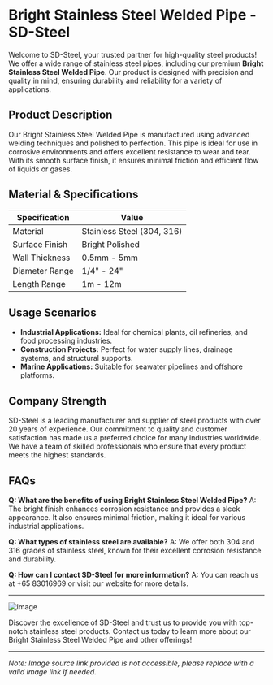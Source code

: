 # Bright Stainless Steel Welded Pipe - SD-Steel

Welcome to SD-Steel, your trusted partner for high-quality steel products! We offer a wide range of stainless steel pipes, including our premium **Bright Stainless Steel Welded Pipe**. Our product is designed with precision and quality in mind, ensuring durability and reliability for a variety of applications.

## Product Description

Our Bright Stainless Steel Welded Pipe is manufactured using advanced welding techniques and polished to perfection. This pipe is ideal for use in corrosive environments and offers excellent resistance to wear and tear. With its smooth surface finish, it ensures minimal friction and efficient flow of liquids or gases.

## Material & Specifications

| Specification | Value |
|---------------|-------|
| Material      | Stainless Steel (304, 316) |
| Surface Finish| Bright Polished |
| Wall Thickness | 0.5mm - 5mm |
| Diameter Range | 1/4" - 24" |
| Length Range | 1m - 12m |

## Usage Scenarios

- **Industrial Applications:** Ideal for chemical plants, oil refineries, and food processing industries.
- **Construction Projects:** Perfect for water supply lines, drainage systems, and structural supports.
- **Marine Applications:** Suitable for seawater pipelines and offshore platforms.

## Company Strength

SD-Steel is a leading manufacturer and supplier of steel products with over 20 years of experience. Our commitment to quality and customer satisfaction has made us a preferred choice for many industries worldwide. We have a team of skilled professionals who ensure that every product meets the highest standards.

## FAQs

**Q: What are the benefits of using Bright Stainless Steel Welded Pipe?**
A: The bright finish enhances corrosion resistance and provides a sleek appearance. It also ensures minimal friction, making it ideal for various industrial applications.

**Q: What types of stainless steel are available?**
A: We offer both 304 and 316 grades of stainless steel, known for their excellent corrosion resistance and durability.

**Q: How can I contact SD-Steel for more information?**
A: You can reach us at +65 83016969 or visit our website for more details.

---

![Image](https://github.com/user-attachments/assets/2567258e-e124-4816-932d-1809bd27ef0b)

Discover the excellence of SD-Steel and trust us to provide you with top-notch stainless steel products. Contact us today to learn more about our Bright Stainless Steel Welded Pipe and other offerings!

---

*Note: Image source link provided is not accessible, please replace with a valid image link if needed.*